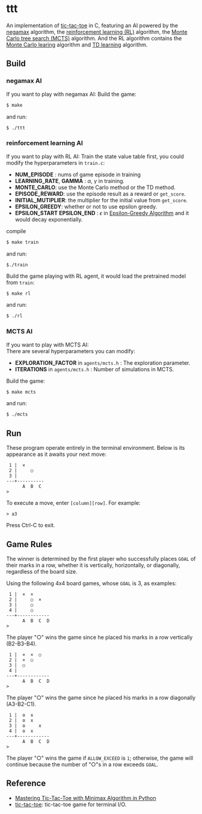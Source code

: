 # ttt

An implementation of [tic-tac-toe](https://en.wikipedia.org/wiki/Tic-tac-toe) in C,
featuring an AI powered by the [negamax](https://en.wikipedia.org/wiki/Negamax) algorithm, the [reinforcement learning (RL)](https://en.wikipedia.org/wiki/Reinforcement_learning) algorithm, the [Monte Carlo tree search (MCTS)](https://en.wikipedia.org/wiki/Monte_Carlo_tree_search) algorithm. And the RL algorithm contains the [Monte Carlo learing](https://en.wikipedia.org/wiki/Monte_Carlo_method) algorithm and [TD learning](https://en.wikipedia.org/wiki/Temporal_difference_learning) algorithm.


## Build
### negamax AI
If you want to play with negamax AI:
Build the game:
```bash
$ make
```
and run:
```bash
$ ./ttt
```
### reinforcement learning AI
If you want to play with RL AI:
Train the state value table first, you could modify the hyperparameters in `train.c`:
- **NUM_EPISODE** : nums of game episode in training 
- **LEARNING_RATE**, **GAMMA** : $\alpha$, $\gamma$ in training.
- **MONTE_CARLO**: use the Monte Carlo method or the TD method.
- **EPISODE_REWARD**: use the episode result as a reward or `get_score`.
- **INITIAL_MUTIPLIER**:  the multiplier for the initial value from `get_score`.
- **EPSILON_GREEDY**: whether or not to use epsilon greedy.
- **EPSILON_START** **EPSILON_END** : $\epsilon$ in [Epsilon-Greedy Algorithm](https://stanford-cs221.github.io/autumn2020-extra/modules/mdps/epsilon-greedy.pdf) and it would decay exponentially.


compile
```bash
$ make train
```
and run:
```
$./train
```

Build the game playing with RL agent, it would load the pretrained model from `train`:
```bash
$ make rl
```
and run:
```bash
$ ./rl
```
### MCTS AI
If you want to play with MCTS AI:  
There are several hyperparameters you can modify:
- **EXPLORATION_FACTOR**  in `agents/mcts.h` :  The exploration parameter.
- **ITERATIONS**  in `agents/mcts.h` :  Number of simulations in MCTS.

Build the game:
```bash
$ make mcts
```
and run:
```bash
$ ./mcts
```

## Run
These program operate entirely in the terminal environment.
Below is its appearance as it awaits your next move:
```
 1 |  ×
 2 |     ○
 3 |
---+----------
      A  B  C
>
```

To execute a move, enter `[column][row]`. For example:
```
> a3
```

Press Ctrl-C to exit.

## Game Rules
The winner is determined by the first player who successfully places `GOAL` of their marks in a row, whether it is vertically, horizontally, or diagonally, regardless of the board size.

Using the following 4x4 board games, whose `GOAL` is 3, as examples:

```
 1 |  ×  ×
 2 |     ○  ×
 3 |     ○
 4 |     ○
---+------------
      A  B  C  D
>
```

The player "○" wins the game since he placed his marks in a row vertically (B2-B3-B4).

```
 1 |  ×  ×  ○
 2 |  ×  ○  
 3 |  ○  
 4 |     
---+------------
      A  B  C  D
>
```

The player "○" wins the game since he placed his marks in a row diagonally (A3-B2-C1).

```
 1 |  o  x  
 2 |  o  x  
 3 |  o     x
 4 |  o  x
---+------------
      A  B  C  D
>
```

The player "○" wins the game if `ALLOW_EXCEED` is `1`; otherwise, the game will continue because the number of "○"s in a row exceeds `GOAL`.

## Reference
* [Mastering Tic-Tac-Toe with Minimax Algorithm in Python](https://levelup.gitconnected.com/3394d65fa88f)
* [tic-tac-toe](https://github.com/jserv/tic-tac-toe): tic-tac-toe game for terminal I/O.
